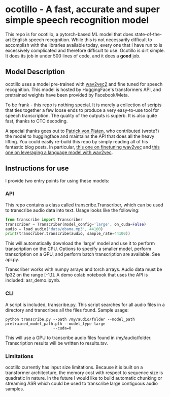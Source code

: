 # ocotillo - A fast, accurate and super simple speech recognition model

This repo is for ocotillo, a pytorch-based ML model that does state-of-the-art English speech recognition. While this
is not necessarily difficult to accomplish with the libraries available today, every one that I have run to is 
excessively complicated and therefore difficult to use. Ocotillo is dirt simple. It does its job in under 500 lines
of code, and it does a **good** job.

## Model Description

ocotillo uses a model pre-trained with [wav2vec2](https://arxiv.org/abs/2006.11477) and fine tuned for speech recognition.
This model is hosted by HuggingFace's transformers API, and pretrained weights have been provided by Facebook/Meta.

To be frank - this repo is nothing special. It is merely a collection of scripts that ties together a few loose ends
to produce a very easy-to-use tool for speech transcription. The quality of the outputs is superb. It is also quite
fast, thanks to CTC decoding.

A special thanks goes out to [Patrick von Platen](), who contributed (wrote?) the model to huggingface and maintains
the API that does all the heavy lifting. You could easily re-build this repo by simply reading all of his fantastic
blog posts. In particular, [this one on finetuning wav2vec](https://huggingface.co/blog/fine-tune-wav2vec2-english)
and [this one on leveraging a language model with wav2vec](https://huggingface.co/blog/wav2vec2-with-ngram).

## Instructions for use

I provide two entry points for using these models:

### API

This repo contains a class called transcribe.Transcriber, which can be used to transcribe audio
data into text. Usage looks like the following:

```python
from transcribe import Transcriber
transcriber = Transcriber(model_config='large', on_cuda=False)
audio = load_audio('data/obama.mp3', 44100)
print(transcriber.transcribe(audio, sample_rate=44100))
```

This will automatically download the 'large' model and use it to perform transcription on the CPU.
Options to specify a smaller model, perform transcription on a GPU, and perform batch transcription
are available. See api.py.

Transcriber works with numpy arrays and torch arrays. Audio data must be fp32 on the range [-1,1]. A demo colab 
notebook that uses the API is included:
asr_demo.ipynb.

### CLI

A script is included, transcribe.py. This script searches for all audio files in a directory and
transcribes all the files found. Sample usage:

```shell
python transcribe.py --path /my/audio/folder --model_path pretrained_model_path.pth --model_type large
                     --cuda=0
```

This will use a GPU to transcribe audio files found in /my/audio/folder. Transcription results
will be written to results.tsv.

### Limitations

ocotillo currently has input size limitations. Because it is built on a transformer architecture, the memory cost with
respect to sequence size is quadratic in nature. In the future I would like to build automatic chunking or streaming 
ASR which could be used to transcribe large contiguous audio samples.
